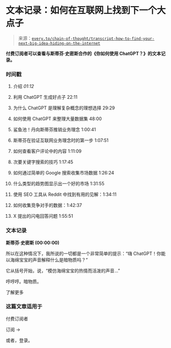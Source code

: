 <!--yml

类别：COT 专栏

日期：2024-05-08 11:05:30

-->

# 文本记录：如何在互联网上找到下一个大点子

> 来源：[`every.to/chain-of-thought/transcript-how-to-find-your-next-big-idea-hiding-on-the-internet`](https://every.to/chain-of-thought/transcript-how-to-find-your-next-big-idea-hiding-on-the-internet)

**付费订阅者可以查看与斯蒂芬·史密斯合作的《你如何使用 ChatGPT？》的文本记录。**

### 时间戳

1.  介绍 *01:12*

1.  利用 ChatGPT 生成好点子 22:11

1.  为什么 ChatGPT 是理解复杂概念的理想选择 29:29

1.  如何使用 ChatGPT 来整理大量数据集 48:00

1.  鲨鱼池！丹向斯蒂芬推销业务理念 1:00:41

1.  斯蒂芬在验证互联网业务理念时的第一步 1:07:51

1.  如何查看客户评论中的内容 1:11:09

1.  次要关键字搜索的技巧 1:17:45

1.  如何通过简单的 Google 搜索收集市场数据 1:26:24

1.  什么类型的趋势图显示出一个好的市场 1:31:55

1.  使用 SEO 工具从 Reddit 中找到有用的见解：1:34:11

1.  如何收集竞争对手的数据：1:42:37

1.  X 提出的闪电回答问题 1:55:51

### 文本记录

**斯蒂芬·史密斯 (00:00:00)**

所以在这种情况下，我所说的一切都是一个非常简单的提示：“嗨 ChatGPT！你能以海绵宝宝的声音解释什么是暗物质吗？”

它从括号开始，说，“模仿海绵宝宝的热情而活泼的声音…”

哼哼哼。暗物质。

了解更多

### 这篇文章适用于

付费订阅者

订阅 →

或者，登录。
